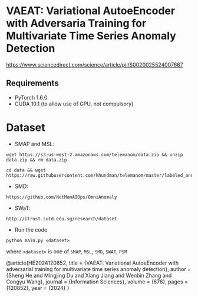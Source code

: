 # VAEAT: Variational AutoeEncoder with Adversaria Training for Multivariate Time Series Anomaly Detection
https://www.sciencedirect.com/science/article/pii/S0020025524007667
## Requirements
 * PyTorch 1.6.0
 * CUDA 10.1 (to allow use of GPU, not compulsory)

# Dataset

* SMAP and MSL:

```
wget https://s3-us-west-2.amazonaws.com/telemanom/data.zip && unzip data.zip && rm data.zip

cd data && wget https://raw.githubusercontent.com/khundman/telemanom/master/labeled_anomalies.csv
```

* SMD:

```
https://github.com/NetManAIOps/OmniAnomaly
```

* SWaT:

```
http://itrust.sutd.edu.sg/research/dataset
```


* Run the code

```
python main.py <dataset>
```

where `<dataset>` is one of `SMAP`, `MSL`, `SMD`, `SWAT`, `PSM`

@article{HE2024120852,
title = {VAEAT: Variational AutoeEncoder with adversarial training for multivariate time series anomaly detection},
author = {Sheng He and Mingjing Du and Xiang Jiang and Wenbin Zhang and Congyu Wang},
journal = {Information Sciences},
volume = {676},
pages = {120852},
year = {2024}
}
